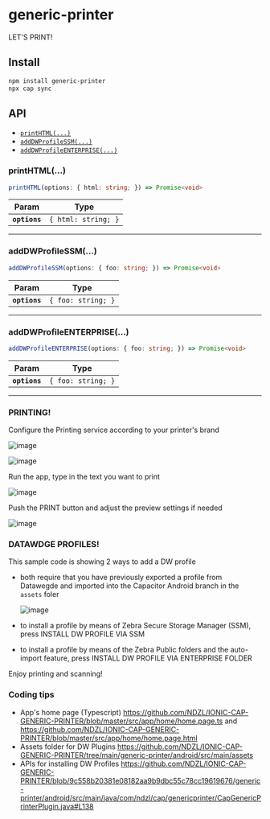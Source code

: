 # generic-printer

LET'S PRINT!

## Install

```bash
npm install generic-printer
npx cap sync
```

## API

<docgen-index>

* [`printHTML(...)`](#printhtml)
* [`addDWProfileSSM(...)`](#adddwprofilessm)
* [`addDWProfileENTERPRISE(...)`](#adddwprofileenterprise)

</docgen-index>

<docgen-api>
<!--Update the source file JSDoc comments and rerun docgen to update the docs below-->


### printHTML(...)

```typescript
printHTML(options: { html: string; }) => Promise<void>
```

| Param         | Type                           |
| ------------- | ------------------------------ |
| **`options`** | <code>{ html: string; }</code> |

--------------------


### addDWProfileSSM(...)

```typescript
addDWProfileSSM(options: { foo: string; }) => Promise<void>
```

| Param         | Type                          |
| ------------- | ----------------------------- |
| **`options`** | <code>{ foo: string; }</code> |

--------------------


### addDWProfileENTERPRISE(...)

```typescript
addDWProfileENTERPRISE(options: { foo: string; }) => Promise<void>
```

| Param         | Type                          |
| ------------- | ----------------------------- |
| **`options`** | <code>{ foo: string; }</code> |

--------------------

</docgen-api>


### PRINTING!

Configure the Printing service according to your printer's brand

![image](https://github.com/NDZL/IONIC-CAP-GENERIC-PRINTER/assets/11386676/54cda3cf-f366-4474-9776-eda8f952defb)

![image](https://github.com/NDZL/IONIC-CAP-GENERIC-PRINTER/assets/11386676/5399c1ad-1f8d-4823-8451-0f51c025750b)


Run the app, type in the text you want to print

![image](https://github.com/NDZL/IONIC-CAP-GENERIC-PRINTER/assets/11386676/f678ac40-4dbe-4bdd-a672-fd0b87bb10c4)

Push the PRINT button and adjust the preview settings if needed

![image](https://github.com/NDZL/IONIC-CAP-GENERIC-PRINTER/assets/11386676/8f2b3257-48f5-4fcf-b0d7-e8d39bb66af1)


### DATAWDGE PROFILES!

This sample code is showing 2 ways to add a DW profile

- both require that you have previously exported a profile from Datawegde and imported into the Capacitor Android branch in the ```assets``` foler
  
    ![image](https://github.com/NDZL/IONIC-CAP-GENERIC-PRINTER/assets/11386676/6b835c91-ee75-4bc7-9ad0-d3580d1e0243)

- to install a profile by means of Zebra Secure Storage Manager (SSM), press INSTALL DW PROFILE VIA SSM
  
- to install a profile by means of the Zebra Public folders and the auto-import feature, press INSTALL DW PROFILE VIA ENTERPRISE FOLDER
  


 
Enjoy printing and scanning!
 

### Coding tips
- App's home page (Typescript) https://github.com/NDZL/IONIC-CAP-GENERIC-PRINTER/blob/master/src/app/home/home.page.ts 
 and  https://github.com/NDZL/IONIC-CAP-GENERIC-PRINTER/blob/master/src/app/home/home.page.html
- Assets folder for DW Plugins https://github.com/NDZL/IONIC-CAP-GENERIC-PRINTER/tree/main/generic-printer/android/src/main/assets
- APIs for installing DW Profiles https://github.com/NDZL/IONIC-CAP-GENERIC-PRINTER/blob/9c558b20381e08182aa9b9dbc55c78cc19619676/generic-printer/android/src/main/java/com/ndzl/cap/genericprinter/CapGenericPrinterPlugin.java#L138

